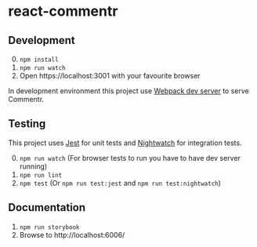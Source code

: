 # react-commentr

## Development

0. `npm install`
1. `npm run watch`
2. Open https://localhost:3001 with your favourite browser

In development environment this project use [Webpack dev server](https://webpack.github.io/docs/webpack-dev-server.html) to serve Commentr.

## Testing
This project uses [Jest](https://facebook.github.io/jest/) for unit tests and [Nightwatch](http://nightwatchjs.org/) for integration tests.

0. `npm run watch` (For browser tests to run you have to have dev server running)
1. `npm run lint`
2. `npm test` (Or `npm run test:jest` and `npm run test:nightwatch`)

## Documentation
1. `npm run storybook`
2. Browse to http://localhost:6006/
